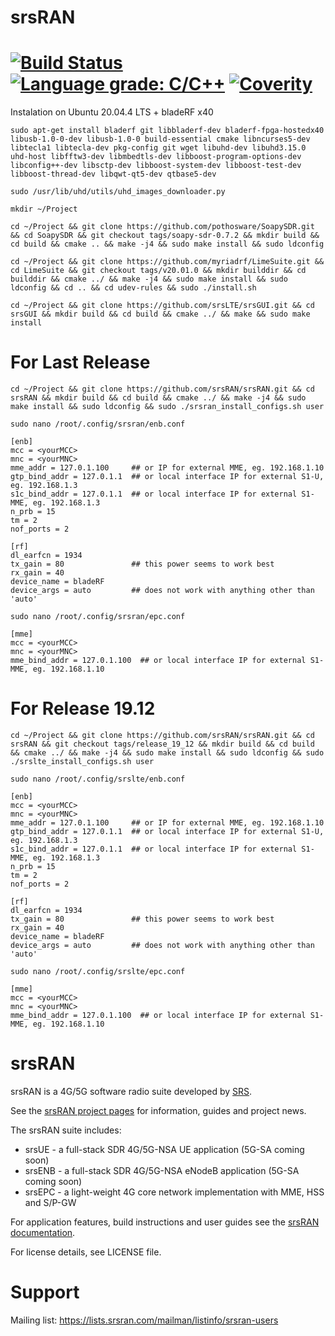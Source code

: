 srsRAN
======

[![Build Status](https://app.travis-ci.com/srsran/srsRAN.svg?branch=master)](https://app.travis-ci.com/github/srsran/srsRAN)
[![Language grade: C/C++](https://img.shields.io/lgtm/grade/cpp/g/srsran/srsRAN.svg?logo=lgtm&logoWidth=18)](https://lgtm.com/projects/g/srsran/srsRAN/context:cpp)
[![Coverity](https://scan.coverity.com/projects/23045/badge.svg)](https://scan.coverity.com/projects/srsran)
======

Instalation on Ubuntu 20.04.4 LTS + bladeRF x40

```
sudo apt-get install bladerf git libbladerf-dev bladerf-fpga-hostedx40 libusb-1.0-0-dev libusb-1.0-0 build-essential cmake libncurses5-dev libtecla1 libtecla-dev pkg-config git wget libuhd-dev libuhd3.15.0 uhd-host libfftw3-dev libmbedtls-dev libboost-program-options-dev libconfig++-dev libsctp-dev libboost-system-dev libboost-test-dev libboost-thread-dev libqwt-qt5-dev qtbase5-dev
```

```
sudo /usr/lib/uhd/utils/uhd_images_downloader.py
```

```
mkdir ~/Project
```

```
cd ~/Project && git clone https://github.com/pothosware/SoapySDR.git && cd SoapySDR && git checkout tags/soapy-sdr-0.7.2 && mkdir build && cd build && cmake .. && make -j4 && sudo make install && sudo ldconfig
```

```
cd ~/Project && git clone https://github.com/myriadrf/LimeSuite.git && cd LimeSuite && git checkout tags/v20.01.0 && mkdir builddir && cd builddir && cmake ../ && make -j4 && sudo make install && sudo ldconfig && cd .. && cd udev-rules && sudo ./install.sh
```

```
cd ~/Project && git clone https://github.com/srsLTE/srsGUI.git && cd srsGUI && mkdir build && cd build && cmake ../ && make && sudo make install
```

For Last Release
======
```
cd ~/Project && git clone https://github.com/srsRAN/srsRAN.git && cd srsRAN && mkdir build && cd build && cmake ../ && make -j4 && sudo make install && sudo ldconfig && sudo ./srsran_install_configs.sh user
```

```
sudo nano /root/.config/srsran/enb.conf
```
```
[enb]
mcc = <yourMCC>
mnc = <yourMNC>
mme_addr = 127.0.1.100     ## or IP for external MME, eg. 192.168.1.10
gtp_bind_addr = 127.0.1.1  ## or local interface IP for external S1-U, eg. 192.168.1.3
s1c_bind_addr = 127.0.1.1  ## or local interface IP for external S1-MME, eg. 192.168.1.3
n_prb = 15
tm = 2
nof_ports = 2

[rf]
dl_earfcn = 1934
tx_gain = 80               ## this power seems to work best
rx_gain = 40
device_name = bladeRF
device_args = auto         ## does not work with anything other than 'auto'
```

```
sudo nano /root/.config/srsran/epc.conf
```

```
[mme]
mcc = <yourMCC>
mnc = <yourMNC>
mme_bind_addr = 127.0.1.100  ## or local interface IP for external S1-MME, eg. 192.168.1.10
```



For Release 19.12
======
```
cd ~/Project && git clone https://github.com/srsRAN/srsRAN.git && cd srsRAN && git checkout tags/release_19_12 && mkdir build && cd build && cmake ../ && make -j4 && sudo make install && sudo ldconfig && sudo ./srslte_install_configs.sh user
```

```
sudo nano /root/.config/srslte/enb.conf
```

```
[enb]
mcc = <yourMCC>
mnc = <yourMNC>
mme_addr = 127.0.1.100     ## or IP for external MME, eg. 192.168.1.10
gtp_bind_addr = 127.0.1.1  ## or local interface IP for external S1-U, eg. 192.168.1.3
s1c_bind_addr = 127.0.1.1  ## or local interface IP for external S1-MME, eg. 192.168.1.3
n_prb = 15
tm = 2
nof_ports = 2

[rf]
dl_earfcn = 1934
tx_gain = 80               ## this power seems to work best
rx_gain = 40
device_name = bladeRF
device_args = auto         ## does not work with anything other than 'auto'
```

```
sudo nano /root/.config/srslte/epc.conf
```

```
[mme]
mcc = <yourMCC>
mnc = <yourMNC>
mme_bind_addr = 127.0.1.100  ## or local interface IP for external S1-MME, eg. 192.168.1.10
```

srsRAN
======

srsRAN is a 4G/5G software radio suite developed by [SRS](http://www.srs.io).

See the [srsRAN project pages](https://www.srsran.com) for information, guides and project news.

The srsRAN suite includes:
  * srsUE - a full-stack SDR 4G/5G-NSA UE application (5G-SA coming soon)
  * srsENB - a full-stack SDR 4G/5G-NSA eNodeB application (5G-SA coming soon)
  * srsEPC - a light-weight 4G core network implementation with MME, HSS and S/P-GW

For application features, build instructions and user guides see the [srsRAN documentation](https://docs.srsran.com).

For license details, see LICENSE file.

Support
=======

Mailing list: https://lists.srsran.com/mailman/listinfo/srsran-users
